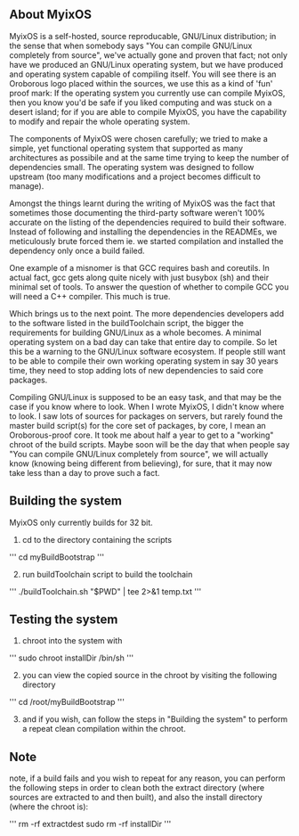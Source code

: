 ## About MyixOS

MyixOS is a self-hosted, source reproducable, GNU/Linux distribution; in the sense that when somebody says
"You can compile GNU/Linux completely from source",
we've actually gone and proven that fact;
not only have we produced an GNU/Linux operating system,
but we have produced and operating system capable of compiling itself.
You will see there is an Oroborous logo placed within the sources,
we use this as a kind of 'fun' proof mark:
If the operating system you currently use can compile MyixOS,
then you know you'd be safe if you liked computing and was stuck on a desert island;
for if you are able to compile MyixOS,
you have the capability to modify and repair the whole operating system.

The components of MyixOS were chosen carefully;
we tried to make a simple, yet functional operating system that supported as many architectures as possibile
and at the same time trying to keep the number of dependencies small.
The operating system was designed to follow upstream (too many modifications and a project becomes difficult to manage).

Amongst the things learnt during the writing of MyixOS was the fact that sometimes those documenting the third-party software weren't
100% accurate on the listing of the dependencies required to build their software.
Instead of following and installing the dependencies in the READMEs, we meticulously brute forced them ie. we started compilation
and installed the dependency only once a build failed.

One example of a misnomer is that GCC requires bash and coreutils.
In actual fact, gcc gets along quite nicely with just busybox (sh) and their minimal set of tools.
To answer the question of whether to compile GCC you will need a C++ compiler.
This much is true.

Which brings us to the next point.
The more dependencies developers add to the software listed in the buildToolchain script,
the bigger the requirements for building GNU/Linux as a whole becomes.
A minimal operating system on a bad day can take that entire day to compile.
So let this be a warning to the GNU/Linux software ecosystem.
If people still want to be able to compile their own working operating system in say 30 years time,
they need to stop adding lots of new dependencies to said core packages.

Compiling GNU/Linux is supposed to be an easy task,
and that may be the case if you know where to look.
When I wrote MyixOS,
I didn't know where to look.
I saw lots of sources for packages on servers,
but rarely found the master build script(s) for the core set of packages,
by core, I mean an Oroborous-proof core.
It took me about half a year to get to a "working" chroot of the build scripts.
Maybe soon will be the day that when people say "You can compile GNU/Linux completely from source",
we will actually know (knowing being different from believing), for sure,
that it may now take less than a day to prove such a fact.

## Building the system

MyixOS only currently builds for 32 bit.

1) cd to the directory containing the scripts

'''
cd myBuildBootstrap
'''

2) run buildToolchain script to build the toolchain

'''
./buildToolchain.sh "$PWD" | tee 2>&1 temp.txt
'''

## Testing the system

1) chroot into the system with

'''
sudo chroot installDir /bin/sh
'''

2) you can view the copied source in the chroot by visiting the following directory

'''
cd /root/myBuildBootstrap
'''

3) and if you wish, can follow the steps in "Building the system" to perform a repeat clean compilation within the chroot.

## Note

note, if a build fails and you wish to repeat for any reason, you can perform the following steps in order to clean both
the extract directory (where sources are extracted to and then built), and also the install directory (where the chroot is):

'''
rm -rf extractdest
sudo rm -rf installDir
'''


